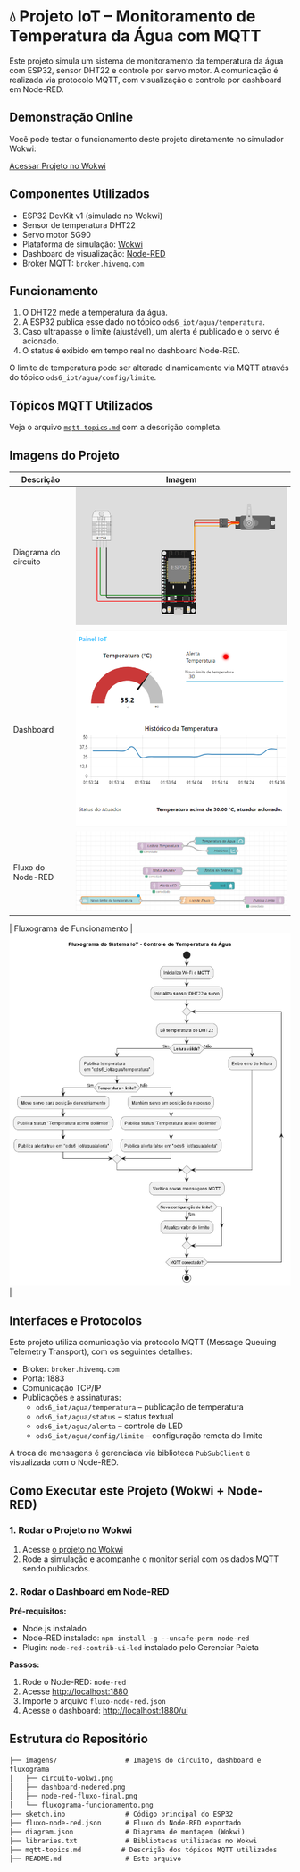# 💧 Projeto IoT – Monitoramento de Temperatura da Água com MQTT

Este projeto simula um sistema de monitoramento da temperatura da água com ESP32, sensor DHT22 e controle por servo motor. A comunicação é realizada via protocolo MQTT, com visualização e controle por dashboard em Node-RED.

## Demonstração Online

Você pode testar o funcionamento deste projeto diretamente no simulador Wokwi:

[Acessar Projeto no Wokwi](https://wokwi.com/projects/429431266882139137)


## Componentes Utilizados

- ESP32 DevKit v1 (simulado no Wokwi)
- Sensor de temperatura DHT22
- Servo motor SG90
- Plataforma de simulação: [Wokwi](https://wokwi.com/)
- Dashboard de visualização: [Node-RED](https://nodered.org/)
- Broker MQTT: `broker.hivemq.com`

## Funcionamento

1. O DHT22 mede a temperatura da água.
2. A ESP32 publica esse dado no tópico `ods6_iot/agua/temperatura`.
3. Caso ultrapasse o limite (ajustável), um alerta é publicado e o servo é acionado.
4. O status é exibido em tempo real no dashboard Node-RED.

O limite de temperatura pode ser alterado dinamicamente via MQTT através do tópico `ods6_iot/agua/config/limite`.

## Tópicos MQTT Utilizados

Veja o arquivo [`mqtt-topics.md`](mqtt-topics.md) com a descrição completa.

## Imagens do Projeto

| Descrição | Imagem |
|----------|--------|
| Diagrama do circuito | ![circuito](imagens/circuito-wokwi.png) |
| Dashboard | ![dashboard](imagens/dashboard-nodered.png) |
| Fluxo do Node-RED | ![fluxo](imagens/node-red-fluxo-final.png) |

| Fluxograma de Funcionamento | ![fluxo](imagens/fluxograma-funcionamento.png) |

## Interfaces e Protocolos

Este projeto utiliza comunicação via protocolo MQTT (Message Queuing Telemetry Transport), com os seguintes detalhes:

- Broker: `broker.hivemq.com`
- Porta: 1883
- Comunicação TCP/IP
- Publicações e assinaturas:
  - `ods6_iot/agua/temperatura` – publicação de temperatura
  - `ods6_iot/agua/status` – status textual
  - `ods6_iot/agua/alerta` – controle de LED
  - `ods6_iot/agua/config/limite` – configuração remota do limite

A troca de mensagens é gerenciada via biblioteca `PubSubClient` e visualizada com o Node-RED.

## Como Executar este Projeto (Wokwi + Node-RED)

### 1. Rodar o Projeto no Wokwi

1. Acesse [o projeto no Wokwi](https://wokwi.com/projects/429431266882139137)
2. Rode a simulação e acompanhe o monitor serial com os dados MQTT sendo publicados.

### 2. Rodar o Dashboard em Node-RED

**Pré-requisitos:**
- Node.js instalado
- Node-RED instalado: `npm install -g --unsafe-perm node-red`
- Plugin: `node-red-contrib-ui-led` instalado pelo Gerenciar Paleta

**Passos:**
1. Rode o Node-RED: `node-red`
2. Acesse [http://localhost:1880](http://localhost:1880)
3. Importe o arquivo `fluxo-node-red.json`
4. Acesse o dashboard: [http://localhost:1880/ui](http://localhost:1880/ui)

## Estrutura do Repositório
```
├── imagens/                 # Imagens do circuito, dashboard e fluxograma
│   ├── circuito-wokwi.png
│   ├── dashboard-nodered.png
│   ├── node-red-fluxo-final.png
│   └── fluxograma-funcionamento.png
├── sketch.ino               # Código principal do ESP32
├── fluxo-node-red.json      # Fluxo do Node-RED exportado
├── diagram.json             # Diagrama de montagem (Wokwi)
├── libraries.txt            # Bibliotecas utilizadas no Wokwi
├── mqtt-topics.md          # Descrição dos tópicos MQTT utilizados
├── README.md                # Este arquivo
```
